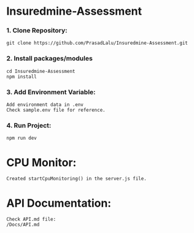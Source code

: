 # Insuredmine-Assessment

### 1. Clone Repository:
```
git clone https://github.com/PrasadLalu/Insuredmine-Assessment.git
```
### 2. Install packages/modules
```
cd Insuredmine-Assessment
npm install
```
### 3. Add Environment Variable:
```
Add environment data in .env
Check sample.env file for reference.
```
### 4. Run Project:
```
npm run dev
```

# CPU Monitor:
```
Created startCpuMonitoring() in the server.js file.
```

# API Documentation:
```
Check API.md file:
/Docs/API.md
``` 